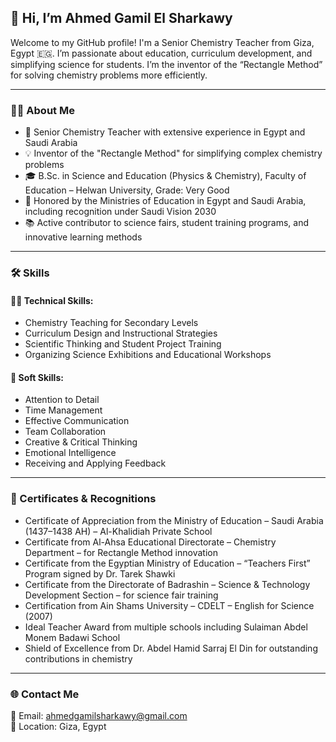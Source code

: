 ## 👋 Hi, I’m Ahmed Gamil El Sharkawy

Welcome to my GitHub profile!
I'm a Senior Chemistry Teacher from Giza, Egypt 🇪🇬. I’m passionate about education, curriculum development, and simplifying science for students. I’m the inventor of the “Rectangle Method” for solving chemistry problems more efficiently.

---

### 👨‍🏫 About Me

- 🧪 Senior Chemistry Teacher with extensive experience in Egypt and Saudi Arabia
- 💡 Inventor of the "Rectangle Method" for simplifying complex chemistry problems
- 🎓 B.Sc. in Science and Education (Physics & Chemistry), Faculty of Education – Helwan University, Grade: Very Good
- 🏅 Honored by the Ministries of Education in Egypt and Saudi Arabia, including recognition under Saudi Vision 2030
- 📚 Active contributor to science fairs, student training programs, and innovative learning methods

---

### 🛠️ Skills

#### 🧑‍🔬 Technical Skills:
- Chemistry Teaching for Secondary Levels
- Curriculum Design and Instructional Strategies
- Scientific Thinking and Student Project Training
- Organizing Science Exhibitions and Educational Workshops

#### 🌟 Soft Skills:
- Attention to Detail
- Time Management
- Effective Communication
- Team Collaboration
- Creative & Critical Thinking
- Emotional Intelligence
- Receiving and Applying Feedback

---

### 📜 Certificates & Recognitions
- Certificate of Appreciation from the Ministry of Education – Saudi Arabia (1437–1438 AH) – Al-Khalidiah Private School
- Certificate from Al-Ahsa Educational Directorate – Chemistry Department – for Rectangle Method innovation
- Certificate from the Egyptian Ministry of Education – “Teachers First” Program signed by Dr. Tarek Shawki
- Certificate from the Directorate of Badrashin – Science & Technology Development Section – for science fair training
- Certification from Ain Shams University – CDELT – English for Science (2007)
- Ideal Teacher Award from multiple schools including Sulaiman Abdel Monem Badawi School
- Shield of Excellence from Dr. Abdel Hamid Sarraj El Din for outstanding contributions in chemistry

---

### 🌐 Contact Me

📧 Email: ahmedgamilsharkawy@gmail.com  
📍 Location: Giza, Egypt
